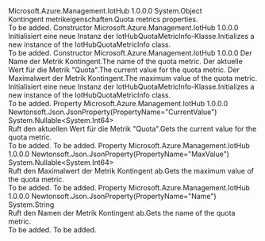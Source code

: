 <Type Name="IotHubQuotaMetricInfo" FullName="Microsoft.Azure.Management.IotHub.Models.IotHubQuotaMetricInfo">
  <TypeSignature Language="C#" Value="public class IotHubQuotaMetricInfo" />
  <TypeSignature Language="ILAsm" Value=".class public auto ansi beforefieldinit IotHubQuotaMetricInfo extends System.Object" />
  <TypeSignature Language="DocId" Value="T:Microsoft.Azure.Management.IotHub.Models.IotHubQuotaMetricInfo" />
  <TypeSignature Language="VB.NET" Value="Public Class IotHubQuotaMetricInfo" />
  <TypeSignature Language="F#" Value="type IotHubQuotaMetricInfo = class" />
  <AssemblyInfo>
    <AssemblyName>Microsoft.Azure.Management.IotHub</AssemblyName>
    <AssemblyVersion>1.0.0.0</AssemblyVersion>
  </AssemblyInfo>
  <Base>
    <BaseTypeName>System.Object</BaseTypeName>
  </Base>
  <Interfaces />
  <Docs>
    <summary>
            <span data-ttu-id="80a4e-101">Kontingent metrikeigenschaften.</span><span class="sxs-lookup"><span data-stu-id="80a4e-101">Quota metrics properties.</span></span>
            </summary>
    <remarks>To be added.</remarks>
  </Docs>
  <Members>
    <Member MemberName=".ctor">
      <MemberSignature Language="C#" Value="public IotHubQuotaMetricInfo ();" />
      <MemberSignature Language="ILAsm" Value=".method public hidebysig specialname rtspecialname instance void .ctor() cil managed" />
      <MemberSignature Language="DocId" Value="M:Microsoft.Azure.Management.IotHub.Models.IotHubQuotaMetricInfo.#ctor" />
      <MemberSignature Language="VB.NET" Value="Public Sub New ()" />
      <MemberType>Constructor</MemberType>
      <AssemblyInfo>
        <AssemblyName>Microsoft.Azure.Management.IotHub</AssemblyName>
        <AssemblyVersion>1.0.0.0</AssemblyVersion>
      </AssemblyInfo>
      <Parameters />
      <Docs>
        <summary>
            <span data-ttu-id="80a4e-102">Initialisiert eine neue Instanz der IotHubQuotaMetricInfo-Klasse.</span><span class="sxs-lookup"><span data-stu-id="80a4e-102">Initializes a new instance of the IotHubQuotaMetricInfo class.</span></span>
            </summary>
        <remarks>To be added.</remarks>
      </Docs>
    </Member>
    <Member MemberName=".ctor">
      <MemberSignature Language="C#" Value="public IotHubQuotaMetricInfo (string name = null, Nullable&lt;long&gt; currentValue = null, Nullable&lt;long&gt; maxValue = null);" />
      <MemberSignature Language="ILAsm" Value=".method public hidebysig specialname rtspecialname instance void .ctor(string name, valuetype System.Nullable`1&lt;int64&gt; currentValue, valuetype System.Nullable`1&lt;int64&gt; maxValue) cil managed" />
      <MemberSignature Language="DocId" Value="M:Microsoft.Azure.Management.IotHub.Models.IotHubQuotaMetricInfo.#ctor(System.String,System.Nullable{System.Int64},System.Nullable{System.Int64})" />
      <MemberSignature Language="VB.NET" Value="Public Sub New (Optional name As String = null, Optional currentValue As Nullable(Of Long) = null, Optional maxValue As Nullable(Of Long) = null)" />
      <MemberSignature Language="F#" Value="new Microsoft.Azure.Management.IotHub.Models.IotHubQuotaMetricInfo : string * Nullable&lt;int64&gt; * Nullable&lt;int64&gt; -&gt; Microsoft.Azure.Management.IotHub.Models.IotHubQuotaMetricInfo" Usage="new Microsoft.Azure.Management.IotHub.Models.IotHubQuotaMetricInfo (name, currentValue, maxValue)" />
      <MemberType>Constructor</MemberType>
      <AssemblyInfo>
        <AssemblyName>Microsoft.Azure.Management.IotHub</AssemblyName>
        <AssemblyVersion>1.0.0.0</AssemblyVersion>
      </AssemblyInfo>
      <Parameters>
        <Parameter Name="name" Type="System.String" />
        <Parameter Name="currentValue" Type="System.Nullable&lt;System.Int64&gt;" />
        <Parameter Name="maxValue" Type="System.Nullable&lt;System.Int64&gt;" />
      </Parameters>
      <Docs>
        <param name="name"><span data-ttu-id="80a4e-103">Der Name der Metrik Kontingent.</span><span class="sxs-lookup"><span data-stu-id="80a4e-103">The name of the quota metric.</span></span></param>
        <param name="currentValue"><span data-ttu-id="80a4e-104">Der aktuelle Wert für die Metrik "Quota".</span><span class="sxs-lookup"><span data-stu-id="80a4e-104">The current value for the quota metric.</span></span></param>
        <param name="maxValue"><span data-ttu-id="80a4e-105">Der Maximalwert der Metrik Kontingent.</span><span class="sxs-lookup"><span data-stu-id="80a4e-105">The maximum value of the quota metric.</span></span></param>
        <summary>
            <span data-ttu-id="80a4e-106">Initialisiert eine neue Instanz der IotHubQuotaMetricInfo-Klasse.</span><span class="sxs-lookup"><span data-stu-id="80a4e-106">Initializes a new instance of the IotHubQuotaMetricInfo class.</span></span>
            </summary>
        <remarks>To be added.</remarks>
      </Docs>
    </Member>
    <Member MemberName="CurrentValue">
      <MemberSignature Language="C#" Value="public Nullable&lt;long&gt; CurrentValue { get; }" />
      <MemberSignature Language="ILAsm" Value=".property instance valuetype System.Nullable`1&lt;int64&gt; CurrentValue" />
      <MemberSignature Language="DocId" Value="P:Microsoft.Azure.Management.IotHub.Models.IotHubQuotaMetricInfo.CurrentValue" />
      <MemberSignature Language="VB.NET" Value="Public ReadOnly Property CurrentValue As Nullable(Of Long)" />
      <MemberSignature Language="F#" Value="member this.CurrentValue : Nullable&lt;int64&gt;" Usage="Microsoft.Azure.Management.IotHub.Models.IotHubQuotaMetricInfo.CurrentValue" />
      <MemberType>Property</MemberType>
      <AssemblyInfo>
        <AssemblyName>Microsoft.Azure.Management.IotHub</AssemblyName>
        <AssemblyVersion>1.0.0.0</AssemblyVersion>
      </AssemblyInfo>
      <Attributes>
        <Attribute>
          <AttributeName>Newtonsoft.Json.JsonProperty(PropertyName="CurrentValue")</AttributeName>
        </Attribute>
      </Attributes>
      <ReturnValue>
        <ReturnType>System.Nullable&lt;System.Int64&gt;</ReturnType>
      </ReturnValue>
      <Docs>
        <summary>
            <span data-ttu-id="80a4e-107">Ruft den aktuellen Wert für die Metrik "Quota".</span><span class="sxs-lookup"><span data-stu-id="80a4e-107">Gets the current value for the quota metric.</span></span>
            </summary>
        <value>To be added.</value>
        <remarks>To be added.</remarks>
      </Docs>
    </Member>
    <Member MemberName="MaxValue">
      <MemberSignature Language="C#" Value="public Nullable&lt;long&gt; MaxValue { get; }" />
      <MemberSignature Language="ILAsm" Value=".property instance valuetype System.Nullable`1&lt;int64&gt; MaxValue" />
      <MemberSignature Language="DocId" Value="P:Microsoft.Azure.Management.IotHub.Models.IotHubQuotaMetricInfo.MaxValue" />
      <MemberSignature Language="VB.NET" Value="Public ReadOnly Property MaxValue As Nullable(Of Long)" />
      <MemberSignature Language="F#" Value="member this.MaxValue : Nullable&lt;int64&gt;" Usage="Microsoft.Azure.Management.IotHub.Models.IotHubQuotaMetricInfo.MaxValue" />
      <MemberType>Property</MemberType>
      <AssemblyInfo>
        <AssemblyName>Microsoft.Azure.Management.IotHub</AssemblyName>
        <AssemblyVersion>1.0.0.0</AssemblyVersion>
      </AssemblyInfo>
      <Attributes>
        <Attribute>
          <AttributeName>Newtonsoft.Json.JsonProperty(PropertyName="MaxValue")</AttributeName>
        </Attribute>
      </Attributes>
      <ReturnValue>
        <ReturnType>System.Nullable&lt;System.Int64&gt;</ReturnType>
      </ReturnValue>
      <Docs>
        <summary>
            <span data-ttu-id="80a4e-108">Ruft den Maximalwert der Metrik Kontingent ab.</span><span class="sxs-lookup"><span data-stu-id="80a4e-108">Gets the maximum value of the quota metric.</span></span>
            </summary>
        <value>To be added.</value>
        <remarks>To be added.</remarks>
      </Docs>
    </Member>
    <Member MemberName="Name">
      <MemberSignature Language="C#" Value="public string Name { get; }" />
      <MemberSignature Language="ILAsm" Value=".property instance string Name" />
      <MemberSignature Language="DocId" Value="P:Microsoft.Azure.Management.IotHub.Models.IotHubQuotaMetricInfo.Name" />
      <MemberSignature Language="VB.NET" Value="Public ReadOnly Property Name As String" />
      <MemberSignature Language="F#" Value="member this.Name : string" Usage="Microsoft.Azure.Management.IotHub.Models.IotHubQuotaMetricInfo.Name" />
      <MemberType>Property</MemberType>
      <AssemblyInfo>
        <AssemblyName>Microsoft.Azure.Management.IotHub</AssemblyName>
        <AssemblyVersion>1.0.0.0</AssemblyVersion>
      </AssemblyInfo>
      <Attributes>
        <Attribute>
          <AttributeName>Newtonsoft.Json.JsonProperty(PropertyName="Name")</AttributeName>
        </Attribute>
      </Attributes>
      <ReturnValue>
        <ReturnType>System.String</ReturnType>
      </ReturnValue>
      <Docs>
        <summary>
            <span data-ttu-id="80a4e-109">Ruft den Namen der Metrik Kontingent ab.</span><span class="sxs-lookup"><span data-stu-id="80a4e-109">Gets the name of the quota metric.</span></span>
            </summary>
        <value>To be added.</value>
        <remarks>To be added.</remarks>
      </Docs>
    </Member>
  </Members>
</Type>